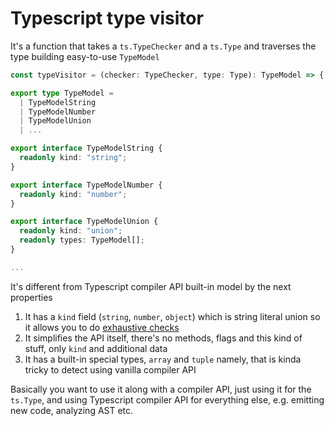 # Typescript type visitor

It's a function that takes a `ts.TypeChecker` and a `ts.Type` and traverses the type building easy-to-use `TypeModel`

```ts
const typeVisitor = (checker: TypeChecker, type: Type): TypeModel => {...}

export type TypeModel =
  | TypeModelString
  | TypeModelNumber
  | TypeModelUnion
  | ...

export interface TypeModelString {
  readonly kind: "string";
}

export interface TypeModelNumber {
  readonly kind: "number";
}

export interface TypeModelUnion {
  readonly kind: "union";
  readonly types: TypeModel[];
}

...
```

It's different from Typescript compiler API built-in model by the next properties

1. It has a `kind` field (`string`, `number`, `object`) which is string literal union so it allows you to do [exhaustive checks](https://basarat.gitbooks.io/typescript/docs/types/discriminated-unions.html)
2. It simplifies the API itself, there's no methods, flags and this kind of stuff, only `kind` and additional data
3. It has a built-in special types, `array` and `tuple` namely, that is kinda tricky to detect using vanilla compiler API

Basically you want to use it along with a compiler API, just using it for the `ts.Type`, and using Typescript compiler API for everything else, e.g. emitting new code, analyzing AST etc.
